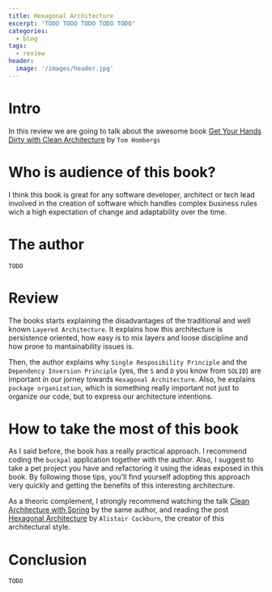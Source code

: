 ```yaml
---
title: Hexagonal Architecture
excerpt: 'TODO TODO TODO TODO TODO'
categories:
  - blog
tags:
  - review
header:
  image: '/images/header.jpg'
---
```


# Intro

In this review we are going to talk about the awesome book [Get Your Hands Dirty with Clean Architecture](https://reflectoring.io/book/) by `Tom Hombergs`

# Who is audience of this book?

I think this book is great for any software developer, architect or tech lead involved in the creation of software which handles complex business rules wich a high expectation of change and adaptability over the time.

# The author

`TODO`

# Review

The books starts explaining the disadvantages of the traditional and well known `Layered Architecture`. It explains how this architecture is persistence oriented, how easy is to mix layers and loose discipline and how prone to mantainability issues is.

Then, the author explains why `Single Resposibility Principle` and the `Dependency Inversion Principle` (yes, the `S` and `D` you know from `SOLID`) are important in our jorney towards `Hexagonal Architecture`. Also, he explains `package organization`, which is something really important not just to organize our code, but to express our architecture intentions.

# How to take the most of this book

As I said before, the book has a really practical approach. I recommend coding the `buckpal` application together with the author. Also, I suggest to take a pet project you have and refactoring it using the ideas exposed in this book. By following those tips, you'll find yourself adopting this approach very quickly and getting the benefits of this interesting architecture.

As a theoric complement, I strongly recommend watching the talk [Clean Architecture with Spring](https://www.youtube.com/watch?v=cPH5AiqLQTo) by the same author, and reading the post [Hexagonal Architecture](https://alistair.cockburn.us/hexagonal-architecture/) by `Alistair Cockburn`, the creator of this architectural style.

# Conclusion

`TODO`
